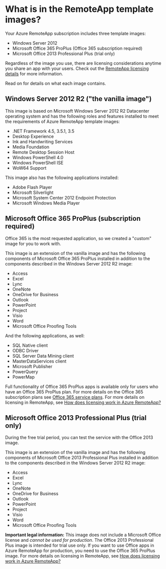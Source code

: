 <properties 
    pageTitle="What is in the RemoteApp template images?" 
    description="Learn about the template images included with RemoteApp." 
    services="remoteapp" 
    solutions="" documentationCenter="" 
    authors="lizap" 
    manager="mbaldwin" />

<tags 
    ms.service="remoteapp" 
    ms.workload="tbd" 
    ms.tgt_pltfrm="na" 
    ms.devlang="na" 
    ms.topic="article" 
    ms.date="2/17/2015" 
    ms.author="elizapo" />

# What is in the RemoteApp template images?

Your Azure RemoteApp subscription includes three template images:


- Windows Server 2012
- Microsoft Office 365 ProPlus (Office 365 subscription required)
- Microsoft Office 2013 Professional Plus (trial only)

Regardless of the image you use, there are licensing considerations anytime you share an app with your users. Check out the [RemoteApp licensing details](./remoteapp-licensing/) for more information.

Read on for details on what each image contains.

## Windows Server 2012 R2  ("the vanilla image")
This image is based on Microsoft Windows Server 2012 R2 Datacenter operating system and has the following roles and features installed to meet the requirements of Azure RemoteApp template images: 


- .NET Framework 4.5, 3.5.1, 3.5
- Desktop Experience
- Ink and Handwriting Services
- Media Foundation
- Remote Desktop Session Host
- Windows PowerShell 4.0
- Windows PowerShell ISE
- WoW64 Support 

This image also has the following applications installed: 

- Adobe Flash Player
- Microsoft Silverlight
- Microsoft System Center 2012 Endpoint Protection
- Microsoft Windows Media Player 


## Microsoft Office 365 ProPlus (subscription required)
Office 365 is the most requested application, so we created a "custom" image for you to work with. 

This image is an extension of the vanilla image and has the following components of Microsoft Office 365 ProPlus installed in addition to the components described in the Windows Server 2012 R2 image: 


- Access
- Excel
- Lync
- OneNote
- OneDrive for Business
- Outlook
- PowerPoint
- Project
- Visio
- Word
- Microsoft Office Proofing Tools 

And the following applications, as well:

- SQL Native client
- ODBC Driver
- SQL Server Data Mining client
- MasterDataServices client
- Microsoft Publisher
- PowerQuery
- PowerMap


Full functionality of Office 365 ProPlus apps is available only for users who have an Office 365 ProPlus plan. For more details on the Office 365 subscription plans see [Office 365 service plans](http://technet.microsoft.com/library/office-365-plan-options.aspx). For more details on licensing in RemoteApp, see [How does licensing work in Azure RemoteApp?](./remoteapp-licensing/) 

## Microsoft Office 2013 Professional Plus (trial only)
During the free trial period, you can test the service with the Office 2013 image. 

This image is an extension of the vanilla image and has the following components of Microsoft Office 2013 Professional Plus installed in addition to the components described in the Windows Server 2012 R2 image: 


- Access
- Excel
- Lync
- OneNote
- OneDrive for Business
- Outlook
- PowerPoint
- Project
- Visio
- Word
- Microsoft Office Proofing Tools 

**Important legal information:** This image does not include a Microsoft Office license and *cannot be used for production*. The Office 2013 Professional Plus image is intended for trial use only. If you want to use Office apps in Azure RemoteApp for production, you need to use the Office 365 ProPlus image. For more details on licensing in RemoteApp, see [How does licensing work in Azure RemoteApp?](./remoteapp-licensing/) 
